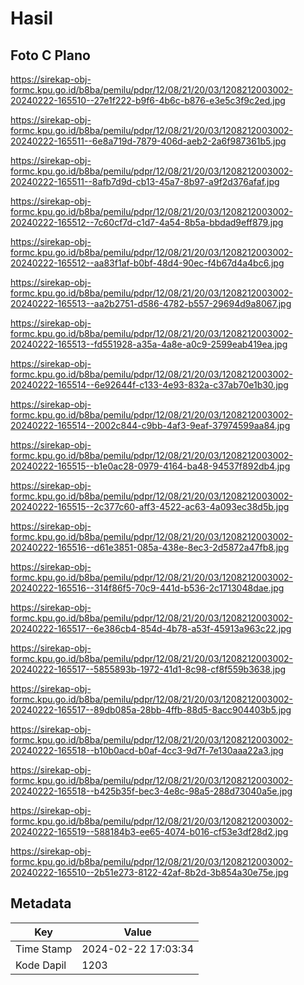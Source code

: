 # Hasil

## Foto C Plano

https://sirekap-obj-formc.kpu.go.id/b8ba/pemilu/pdpr/12/08/21/20/03/1208212003002-20240222-165510--27e1f222-b9f6-4b6c-b876-e3e5c3f9c2ed.jpg

https://sirekap-obj-formc.kpu.go.id/b8ba/pemilu/pdpr/12/08/21/20/03/1208212003002-20240222-165511--6e8a719d-7879-406d-aeb2-2a6f987361b5.jpg

https://sirekap-obj-formc.kpu.go.id/b8ba/pemilu/pdpr/12/08/21/20/03/1208212003002-20240222-165511--8afb7d9d-cb13-45a7-8b97-a9f2d376afaf.jpg

https://sirekap-obj-formc.kpu.go.id/b8ba/pemilu/pdpr/12/08/21/20/03/1208212003002-20240222-165512--7c60cf7d-c1d7-4a54-8b5a-bbdad9eff879.jpg

https://sirekap-obj-formc.kpu.go.id/b8ba/pemilu/pdpr/12/08/21/20/03/1208212003002-20240222-165512--aa83f1af-b0bf-48d4-90ec-f4b67d4a4bc6.jpg

https://sirekap-obj-formc.kpu.go.id/b8ba/pemilu/pdpr/12/08/21/20/03/1208212003002-20240222-165513--aa2b2751-d586-4782-b557-29694d9a8067.jpg

https://sirekap-obj-formc.kpu.go.id/b8ba/pemilu/pdpr/12/08/21/20/03/1208212003002-20240222-165513--fd551928-a35a-4a8e-a0c9-2599eab419ea.jpg

https://sirekap-obj-formc.kpu.go.id/b8ba/pemilu/pdpr/12/08/21/20/03/1208212003002-20240222-165514--6e92644f-c133-4e93-832a-c37ab70e1b30.jpg

https://sirekap-obj-formc.kpu.go.id/b8ba/pemilu/pdpr/12/08/21/20/03/1208212003002-20240222-165514--2002c844-c9bb-4af3-9eaf-37974599aa84.jpg

https://sirekap-obj-formc.kpu.go.id/b8ba/pemilu/pdpr/12/08/21/20/03/1208212003002-20240222-165515--b1e0ac28-0979-4164-ba48-94537f892db4.jpg

https://sirekap-obj-formc.kpu.go.id/b8ba/pemilu/pdpr/12/08/21/20/03/1208212003002-20240222-165515--2c377c60-aff3-4522-ac63-4a093ec38d5b.jpg

https://sirekap-obj-formc.kpu.go.id/b8ba/pemilu/pdpr/12/08/21/20/03/1208212003002-20240222-165516--d61e3851-085a-438e-8ec3-2d5872a47fb8.jpg

https://sirekap-obj-formc.kpu.go.id/b8ba/pemilu/pdpr/12/08/21/20/03/1208212003002-20240222-165516--314f86f5-70c9-441d-b536-2c1713048dae.jpg

https://sirekap-obj-formc.kpu.go.id/b8ba/pemilu/pdpr/12/08/21/20/03/1208212003002-20240222-165517--6e386cb4-854d-4b78-a53f-45913a963c22.jpg

https://sirekap-obj-formc.kpu.go.id/b8ba/pemilu/pdpr/12/08/21/20/03/1208212003002-20240222-165517--5855893b-1972-41d1-8c98-cf8f559b3638.jpg

https://sirekap-obj-formc.kpu.go.id/b8ba/pemilu/pdpr/12/08/21/20/03/1208212003002-20240222-165517--89db085a-28bb-4ffb-88d5-8acc904403b5.jpg

https://sirekap-obj-formc.kpu.go.id/b8ba/pemilu/pdpr/12/08/21/20/03/1208212003002-20240222-165518--b10b0acd-b0af-4cc3-9d7f-7e130aaa22a3.jpg

https://sirekap-obj-formc.kpu.go.id/b8ba/pemilu/pdpr/12/08/21/20/03/1208212003002-20240222-165518--b425b35f-bec3-4e8c-98a5-288d73040a5e.jpg

https://sirekap-obj-formc.kpu.go.id/b8ba/pemilu/pdpr/12/08/21/20/03/1208212003002-20240222-165519--588184b3-ee65-4074-b016-cf53e3df28d2.jpg

https://sirekap-obj-formc.kpu.go.id/b8ba/pemilu/pdpr/12/08/21/20/03/1208212003002-20240222-165510--2b51e273-8122-42af-8b2d-3b854a30e75e.jpg


## Metadata

| Key        | Value               |
| ---------- | ------------------- |
| Time Stamp | 2024-02-22 17:03:34 |
| Kode Dapil | 1203                |



